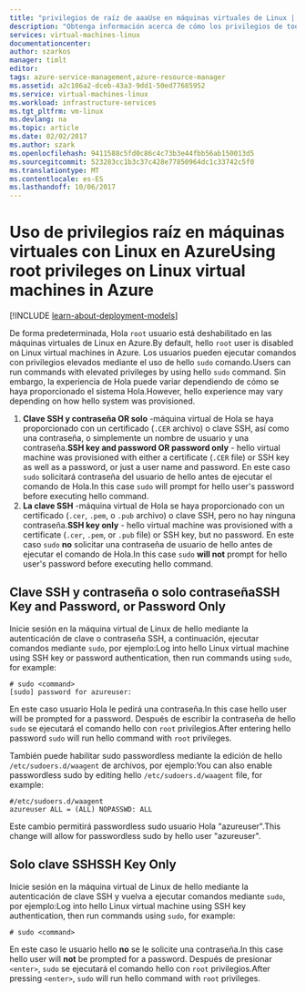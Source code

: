 ```yaml
---
title: "privilegios de raíz de aaaUse en máquinas virtuales de Linux | Documentos de Microsoft"
description: "Obtenga información acerca de cómo los privilegios de toouse raíz en una máquina virtual de Linux en Azure."
services: virtual-machines-linux
documentationcenter: 
author: szarkos
manager: timlt
editor: 
tags: azure-service-management,azure-resource-manager
ms.assetid: a2c106a2-dceb-43a3-9dd1-50ed77685952
ms.service: virtual-machines-linux
ms.workload: infrastructure-services
ms.tgt_pltfrm: vm-linux
ms.devlang: na
ms.topic: article
ms.date: 02/02/2017
ms.author: szark
ms.openlocfilehash: 9411588c5fd0c86c4c73b3e44fbb56ab150013d5
ms.sourcegitcommit: 523283cc1b3c37c428e77850964dc1c33742c5f0
ms.translationtype: MT
ms.contentlocale: es-ES
ms.lasthandoff: 10/06/2017
---
```

# <a name="using-root-privileges-on-linux-virtual-machines-in-azure"></a><span data-ttu-id="06bee-103">Uso de privilegios raíz en máquinas virtuales con Linux en Azure</span><span class="sxs-lookup"><span data-stu-id="06bee-103">Using root privileges on Linux virtual machines in Azure</span></span>
[!INCLUDE [learn-about-deployment-models](../../../includes/learn-about-deployment-models-both-include.md)]

<span data-ttu-id="06bee-104">De forma predeterminada, Hola `root` usuario está deshabilitado en las máquinas virtuales de Linux en Azure.</span><span class="sxs-lookup"><span data-stu-id="06bee-104">By default, hello `root` user is disabled on Linux virtual machines in Azure.</span></span> <span data-ttu-id="06bee-105">Los usuarios pueden ejecutar comandos con privilegios elevados mediante el uso de hello `sudo` comando.</span><span class="sxs-lookup"><span data-stu-id="06bee-105">Users can run commands with elevated privileges by using hello `sudo` command.</span></span> <span data-ttu-id="06bee-106">Sin embargo, la experiencia de Hola puede variar dependiendo de cómo se haya proporcionado el sistema Hola.</span><span class="sxs-lookup"><span data-stu-id="06bee-106">However, hello experience may vary depending on how hello system was provisioned.</span></span>

1. <span data-ttu-id="06bee-107">**Clave SSH y contraseña OR solo** -máquina virtual de Hola se haya proporcionado con un certificado (`.CER` archivo) o clave SSH, así como una contraseña, o simplemente un nombre de usuario y una contraseña.</span><span class="sxs-lookup"><span data-stu-id="06bee-107">**SSH key and password OR password only** - hello virtual machine was provisioned with either a certificate (`.CER` file) or SSH key as well as a password, or just a user name and password.</span></span> <span data-ttu-id="06bee-108">En este caso `sudo` solicitará contraseña del usuario de hello antes de ejecutar el comando de Hola.</span><span class="sxs-lookup"><span data-stu-id="06bee-108">In this case `sudo` will prompt for hello user's password before executing hello command.</span></span>
2. <span data-ttu-id="06bee-109">**La clave SSH** -máquina virtual de Hola se haya proporcionado con un certificado (`.cer`, `.pem`, o `.pub` archivo) o clave SSH, pero no hay ninguna contraseña.</span><span class="sxs-lookup"><span data-stu-id="06bee-109">**SSH key only** - hello virtual machine was provisioned with a certificate (`.cer`, `.pem`, or `.pub` file) or SSH key, but no password.</span></span>  <span data-ttu-id="06bee-110">En este caso `sudo` **no** solicitar una contraseña de usuario de hello antes de ejecutar el comando de Hola.</span><span class="sxs-lookup"><span data-stu-id="06bee-110">In this case `sudo` **will not** prompt for hello user's password before executing hello command.</span></span>

## <a name="ssh-key-and-password-or-password-only"></a><span data-ttu-id="06bee-111">Clave SSH y contraseña o solo contraseña</span><span class="sxs-lookup"><span data-stu-id="06bee-111">SSH Key and Password, or Password Only</span></span>
<span data-ttu-id="06bee-112">Inicie sesión en la máquina virtual de Linux de hello mediante la autenticación de clave o contraseña SSH, a continuación, ejecutar comandos mediante `sudo`, por ejemplo:</span><span class="sxs-lookup"><span data-stu-id="06bee-112">Log into hello Linux virtual machine using SSH key or password authentication, then run commands using `sudo`, for example:</span></span>

    # sudo <command>
    [sudo] password for azureuser:

<span data-ttu-id="06bee-113">En este caso usuario Hola le pedirá una contraseña.</span><span class="sxs-lookup"><span data-stu-id="06bee-113">In this case hello user will be prompted for a password.</span></span> <span data-ttu-id="06bee-114">Después de escribir la contraseña de hello `sudo` se ejecutará el comando hello con `root` privilegios.</span><span class="sxs-lookup"><span data-stu-id="06bee-114">After entering hello password `sudo` will run hello command with `root` privileges.</span></span>

<span data-ttu-id="06bee-115">También puede habilitar sudo passwordless mediante la edición de hello `/etc/sudoers.d/waagent` de archivos, por ejemplo:</span><span class="sxs-lookup"><span data-stu-id="06bee-115">You can also enable passwordless sudo by editing hello `/etc/sudoers.d/waagent` file, for example:</span></span>

    #/etc/sudoers.d/waagent
    azureuser ALL = (ALL) NOPASSWD: ALL

<span data-ttu-id="06bee-116">Este cambio permitirá passwordless sudo usuario Hola "azureuser".</span><span class="sxs-lookup"><span data-stu-id="06bee-116">This change will allow for passwordless sudo by hello user "azureuser".</span></span>

## <a name="ssh-key-only"></a><span data-ttu-id="06bee-117">Solo clave SSH</span><span class="sxs-lookup"><span data-stu-id="06bee-117">SSH Key Only</span></span>
<span data-ttu-id="06bee-118">Inicie sesión en la máquina virtual de Linux de hello mediante la autenticación de clave SSH y vuelva a ejecutar comandos mediante `sudo`, por ejemplo:</span><span class="sxs-lookup"><span data-stu-id="06bee-118">Log into hello Linux virtual machine using SSH key authentication, then run commands using `sudo`, for example:</span></span>

    # sudo <command>

<span data-ttu-id="06bee-119">En este caso le usuario hello **no** se le solicite una contraseña.</span><span class="sxs-lookup"><span data-stu-id="06bee-119">In this case hello user will **not** be prompted for a password.</span></span> <span data-ttu-id="06bee-120">Después de presionar `<enter>`, `sudo` se ejecutará el comando hello con `root` privilegios.</span><span class="sxs-lookup"><span data-stu-id="06bee-120">After pressing `<enter>`, `sudo` will run hello command with `root` privileges.</span></span>

